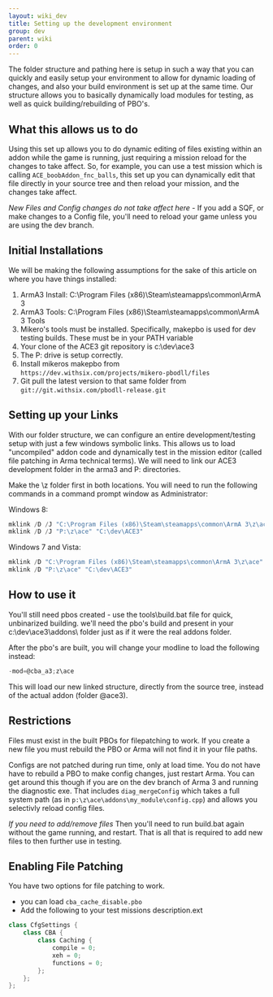```yaml
---
layout: wiki_dev
title: Setting up the development environment
group: dev
parent: wiki
order: 0
---
```


The folder structure and pathing here is setup in such a way that you can quickly and easily setup your environment to allow for dynamic loading of changes, and also your build environment is set up at the same time. Our structure allows you to basically dynamically load modules for testing, as well as quick building/rebuilding of PBO's.

## What this allows us to do

Using this set up allows you to do dynamic editing of files existing within an addon while the game is running, just requiring a mission reload for the changes to take affect. So, for example, you can use a test mission which is calling `ACE_boobAddon_fnc_balls`, this set up you can dynamically edit that file directly in your source tree and then reload your mission, and the changes take affect. 

*New Files and Config changes do not take affect here* - If you add a SQF, or make changes to a Config file, you'll need to reload your game unless you are using the dev branch.

## Initial Installations

We will be making the following assumptions for the sake of this article on where you have things installed:

  1. ArmA3 Install: C:\Program Files (x86)\Steam\steamapps\common\ArmA 3
  2. ArmA3 Tools: C:\Program Files (x86)\Steam\steamapps\common\ArmA 3 Tools
  3. Mikero's tools must be installed. Specifically, makepbo is used for dev testing builds. These must be in your PATH variable
  4. Your clone of the ACE3 git repository is c:\dev\ace3
  5. The P: drive is setup correctly.
  6. Install mikeros makepbo from `https://dev.withsix.com/projects/mikero-pbodll/files`
  7. Git pull the latest version to that same folder from `git://git.withsix.com/pbodll-release.git`

## Setting up your Links

With our folder structure, we can configure an entire development/testing setup with just a few windows symbolic links. This allows us to load "uncompiled" addon code and dynamically test in the mission editor (called file patching in Arma technical terms). We will need to link our ACE3 development folder in the arma3 and P: directories.

Make the \z folder first in both locations.
You will need to run the following commands in a command prompt window as Administrator:

Windows 8:

```powershell
mklink /D /J "C:\Program Files (x86)\Steam\steamapps\common\ArmA 3\z\ace" "C:\dev\ACE3"
mklink /D /J "P:\z\ace" "C:\dev\ACE3"
```

Windows 7 and Vista:

```powershell
mklink /D "C:\Program Files (x86)\Steam\steamapps\common\ArmA 3\z\ace" "C:\dev\ACE3"
mklink /D "P:\z\ace" "C:\dev\ACE3"
```

## How to use it

You'll still need pbos created - use the tools\build.bat file for quick, unbinarized building.  we'll need the pbo's build and present in your c:\dev\ace3\addons\ folder just as if it were the real addons folder.

After the pbo's are built, you will change your modline to load the following instead:

```powershell
-mod=@cba_a3;z\ace
```

This will load our new linked structure, directly from the source tree, instead of the actual addon (folder @ace3). 

## Restrictions

Files must exist in the built PBOs for filepatching to work. If you create a new file you must rebuild the PBO or Arma will not find it in your file paths.

Configs are not patched during run time, only at load time. You do not have have to rebuild a PBO to make config changes, just restart Arma. You can get around this though if you are on the dev branch of Arma 3 and running the diagnostic exe. That includes `diag_mergeConfig` which takes a full system path (as in `p:\z\ace\addons\my_module\config.cpp`) and allows you selectivly reload config files.

*If you need to add/remove files* Then you'll need to run build.bat again without the game running, and restart. That is all that is required to add new files to then further use in testing.


## Enabling File Patching

You have two options for file patching to work. 

  * you can load `cba_cache_disable.pbo`
  * Add the following to your test missions description.ext

```cpp
class CfgSettings {
    class CBA {
        class Caching {
            compile = 0;
            xeh = 0;
            functions = 0;
        };
    };
};
```

